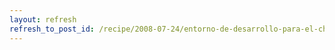 ```yaml
---
layout: refresh
refresh_to_post_id: /recipe/2008-07-24/entorno-de-desarrollo-para-el-chumby
---
```


